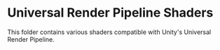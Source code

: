# Universal Render Pipeline Shaders

This folder contains various shaders compatible with Unity's Universal Render Pipeline.